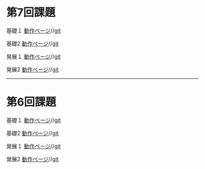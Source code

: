第7回課題
==========

基礎１
[動作ページ]()//[git]()

基礎2
[動作ページ]()//[git]()

発展１
[動作ページ]()//[git]()

発展2
[動作ページ]()//[git]()

--------------------------------------------
第6回課題
==========

基礎１
[動作ページ]()//[git]()

基礎2
[動作ページ]()//[git]()

発展１
[動作ページ]()//[git]()

発展2
[動作ページ]()//[git]()
